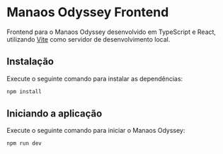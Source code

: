 # Manaos Odyssey Frontend

Frontend para o Manaos Odyssey desenvolvido em TypeScript e React, utilizando <a href="https://vitejs.dev" target="_blank">Vite</a> como servidor de desenvolvimento local.

## Instalação
Execute o seguinte comando para instalar as dependências:
  ```bash
  npm install
  ```

## Iniciando a aplicação
Execute o seguinte comando para iniciar o Manaos Odyssey:
```bash
npm run dev
```
